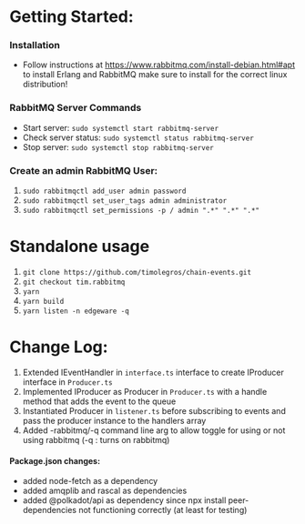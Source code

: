 # Getting Started:
### Installation
- Follow instructions at https://www.rabbitmq.com/install-debian.html#apt to install Erlang and RabbitMQ make sure to install for the correct linux distribution!

### RabbitMQ Server Commands
- Start server: `sudo systemctl start rabbitmq-server`
- Check server status: `sudo systemctl status rabbitmq-server`
- Stop server: `sudo systemctl stop rabbitmq-server`

### Create an admin RabbitMQ User:
1. `sudo rabbitmqctl add_user admin password`
2. `sudo rabbitmqctl set_user_tags admin administrator`
3. `sudo rabbitmqctl set_permissions -p / admin ".*" ".*" ".*"`


# Standalone usage
1. `git clone https://github.com/timolegros/chain-events.git`
2. `git checkout tim.rabbitmq`
3. `yarn`
4. `yarn build`
5. `yarn listen -n edgeware -q`

# Change Log:
1. Extended IEventHandler in `interface.ts` interface to create IProducer interface in `Producer.ts`
2. Implemented IProducer as Producer in `Producer.ts` with a handle method that adds the event to the queue
3. Instantiated Producer in `listener.ts` before subscribing to events and pass the producer instance to the handlers array
4. Added -rabbitmq/-q command line arg to allow toggle for using or not using rabbitmq (-q : turns on rabbitmq)

#### Package.json changes:
- added node-fetch as a dependency
- added amqplib and rascal as dependencies
- added @polkadot/api as dependency since npx install peer-dependencies not functioning correctly (at least for testing)


